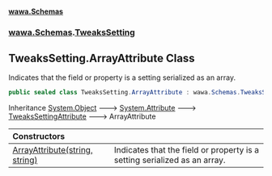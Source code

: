 #### [wawa.Schemas](index.md 'index')
### [wawa.Schemas](wawa.Schemas.md 'wawa.Schemas').[TweaksSetting](TweaksSetting.md 'wawa.Schemas.TweaksSetting')

## TweaksSetting.ArrayAttribute Class

Indicates that the field or property is a setting serialized as an array.

```csharp
public sealed class TweaksSetting.ArrayAttribute : wawa.Schemas.TweaksSettingAttribute
```

Inheritance [System.Object](https://docs.microsoft.com/en-us/dotnet/api/System.Object 'System.Object') &#129106; [System.Attribute](https://docs.microsoft.com/en-us/dotnet/api/System.Attribute 'System.Attribute') &#129106; [TweaksSettingAttribute](TweaksSettingAttribute.md 'wawa.Schemas.TweaksSettingAttribute') &#129106; ArrayAttribute

| Constructors | |
| :--- | :--- |
| [ArrayAttribute(string, string)](ArrayAttribute..ctor(string,string).md 'wawa.Schemas.TweaksSetting.ArrayAttribute.ArrayAttribute(string, string)') | Indicates that the field or property is a setting serialized as an array. |
